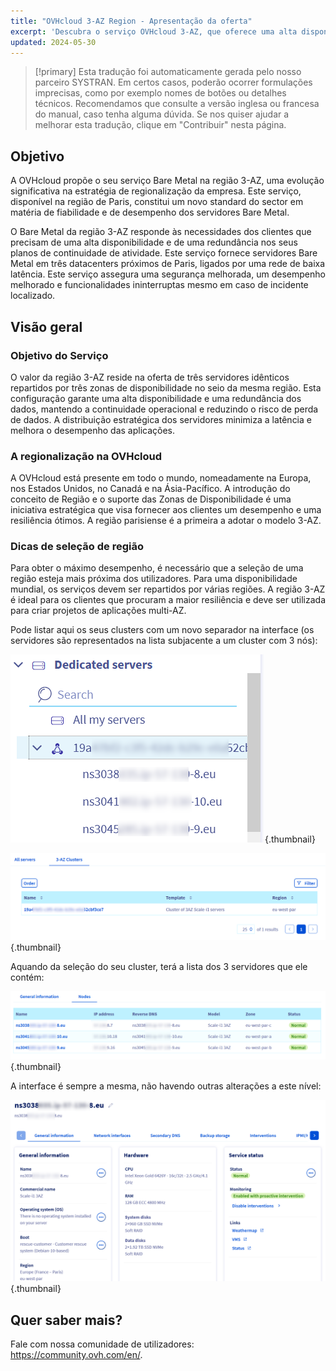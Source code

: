 ```yaml
---
title: "OVHcloud 3-AZ Region - Apresentação da oferta"
excerpt: 'Descubra o serviço OVHcloud 3-AZ, que oferece uma alta disponibilidade e uma redundância inigualáveis entre três datacenters'
updated: 2024-05-30
---
```


> [!primary]
> Esta tradução foi automaticamente gerada pelo nosso parceiro SYSTRAN. Em certos casos, poderão ocorrer formulações imprecisas, como por exemplo nomes de botões ou detalhes técnicos. Recomendamos que consulte a versão inglesa ou francesa do manual, caso tenha alguma dúvida. Se nos quiser ajudar a melhorar esta tradução, clique em "Contribuir" nesta página.
>

## Objetivo

A OVHcloud propõe o seu serviço Bare Metal na região 3-AZ, uma evolução significativa na estratégia de regionalização da empresa. Este serviço, disponível na região de Paris, constitui um novo standard do sector em matéria de fiabilidade e de desempenho dos servidores Bare Metal.

O Bare Metal da região 3-AZ responde às necessidades dos clientes que precisam de uma alta disponibilidade e de uma redundância nos seus planos de continuidade de atividade. Este serviço fornece servidores Bare Metal em três datacenters próximos de Paris, ligados por uma rede de baixa latência. Este serviço assegura uma segurança melhorada, um desempenho melhorado e funcionalidades ininterruptas mesmo em caso de incidente localizado.

## Visão geral

### Objetivo do Serviço

O valor da região 3-AZ reside na oferta de três servidores idênticos repartidos por três zonas de disponibilidade no seio da mesma região. Esta configuração garante uma alta disponibilidade e uma redundância dos dados, mantendo a continuidade operacional e reduzindo o risco de perda de dados. A distribuição estratégica dos servidores minimiza a latência e melhora o desempenho das aplicações.

### A regionalização na OVHcloud

A OVHcloud está presente em todo o mundo, nomeadamente na Europa, nos Estados Unidos, no Canadá e na Ásia-Pacífico. A introdução do conceito de Região e o suporte das Zonas de Disponibilidade é uma iniciativa estratégica que visa fornecer aos clientes um desempenho e uma resiliência ótimos. A região parisiense é a primeira a adotar o modelo 3-AZ.

### Dicas de seleção de região

Para obter o máximo desempenho, é necessário que a seleção de uma região esteja mais próxima dos utilizadores. Para uma disponibilidade mundial, os serviços devem ser repartidos por várias regiões. A região 3-AZ é ideal para os clientes que procuram a maior resiliência e deve ser utilizada para criar projetos de aplicações multi-AZ.

Pode listar aqui os seus clusters com um novo separador na interface (os servidores são representados na lista subjacente a um cluster com 3 nós):

![left_menu](images/01-20240513-blur.png){.thumbnail}

![list_clusters](images/02-20240513-blur.png){.thumbnail}

Aquando da seleção do seu cluster, terá a lista dos 3 servidores que ele contém:

![list_servers](images/03-20240513-blur.png){.thumbnail}

A interface é sempre a mesma, não havendo outras alterações a este nível:

![detail_server](images/04-20240513-blur.png){.thumbnail}

## Quer saber mais? <a name="go-further"></a>

Fale com nossa comunidade de utilizadores: <https://community.ovh.com/en/>.
